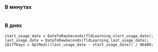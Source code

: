 ### В минутах
```
```
### В днях

```
start_usage_date = DateToRawSeconds(fldLearning.start_usage_date);  
last_usage_date = DateToRawSeconds(fldLearning.last_usage_date);  
iDiffDays = OptReal((last_usage_date - start_usage_date)) / 86400;
```
